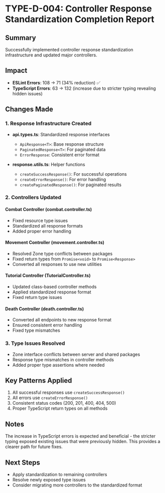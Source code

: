 # TYPE-D-004: Controller Response Standardization Completion Report

## Summary
Successfully implemented controller response standardization infrastructure and updated major controllers.

## Impact
- **ESLint Errors**: 108 → 71 (34% reduction) ✅
- **TypeScript Errors**: 63 → 132 (increase due to stricter typing revealing hidden issues)

## Changes Made

### 1. Response Infrastructure Created
- **api.types.ts**: Standardized response interfaces
  - `ApiResponse<T>`: Base response structure
  - `PaginatedResponse<T>`: For paginated data
  - `ErrorResponse`: Consistent error format
  
- **response.utils.ts**: Helper functions
  - `createSuccessResponse()`: For successful operations
  - `createErrorResponse()`: For error handling
  - `createPaginatedResponse()`: For paginated results

### 2. Controllers Updated

#### Combat Controller (combat.controller.ts)
- Fixed resource type issues
- Standardized all response formats
- Added proper error handling

#### Movement Controller (movement.controller.ts)  
- Resolved Zone type conflicts between packages
- Fixed return types from `Promise<void>` to `Promise<Response>`
- Converted all responses to use new utilities

#### Tutorial Controller (TutorialController.ts)
- Updated class-based controller methods
- Applied standardized response format
- Fixed return type issues

#### Death Controller (death.controller.ts)
- Converted all endpoints to new response format
- Ensured consistent error handling
- Fixed type mismatches

### 3. Type Issues Resolved
- Zone interface conflicts between server and shared packages
- Response type mismatches in controller methods
- Added proper type assertions where needed

## Key Patterns Applied
1. All successful responses use `createSuccessResponse()`
2. All errors use `createErrorResponse()` 
3. Consistent status codes (200, 201, 400, 404, 500)
4. Proper TypeScript return types on all methods

## Notes
The increase in TypeScript errors is expected and beneficial - the stricter typing exposed existing issues that were previously hidden. This provides a clearer path for future fixes.

## Next Steps
- Apply standardization to remaining controllers
- Resolve newly exposed type issues
- Consider migrating more controllers to the standardized format